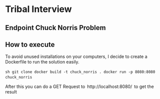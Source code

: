 # Tribal Interview
## Endpoint Chuck Norris Problem

## How to execute
To avoid unused installations on your computers, I decide to create a Dockerfile to run the solution easily.

⁠```sh
git clone
docker build -t chuck_norris .
docker run -p 8080:8080 chuck_norris
⁠```
 ⁠

After this you can do a GET Request to ⁠ http://localhost:8080/ ⁠ to get the result